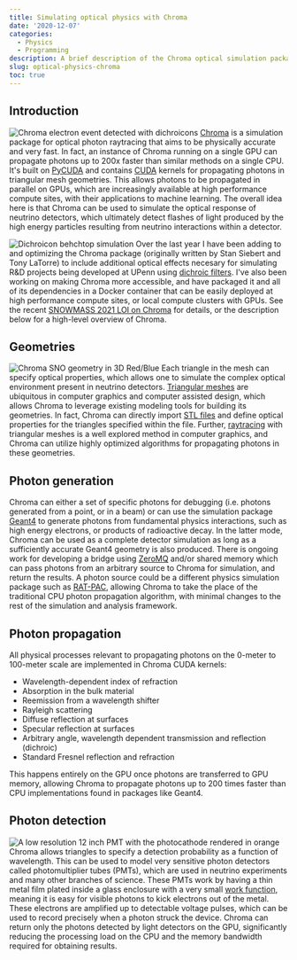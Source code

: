 ```yaml
---
title: Simulating optical physics with Chroma
date: '2020-12-07'
categories:
  - Physics
  - Programming
description: A brief description of the Chroma optical simulation package and its application to modeling neutrino detectors
slug: optical-physics-chroma
toc: true
---
```


## Introduction

![Chroma electron event detected with dichroicons](/images/100MeV_e-_inv.png#left)
[Chroma](https://github.com/BenLand100/chroma) is a simulation package for optical photon raytracing that aims to be physically accurate and very fast.
In fact, an instance of Chroma running on a single GPU can propagate photons up to 200x faster than similar methods on a single CPU.
It's built on [PyCUDA](https://documen.tician.de/pycuda/) and contains [CUDA](https://en.wikipedia.org/wiki/CUDA) kernels for propagating photons in triangular mesh geometries.
This allows photons to be propagated in parallel on GPUs, which are increasingly available at high performance compute sites, with their applications to machine learning.
The overall idea here is that Chroma can be used to simulate the optical response of neutrino detectors, which ultimately detect flashes of light produced by the high energy particles resulting from neutrino interactions within a detector.

![Dichroicon behchtop simulation](/images/dichroicon2.png#right)
Over the last year I have been adding to and optimizing the Chroma package (originally written by Stan Siebert and Tony LaTorre) to include additional optical effects necesary for simulating R&D projects being developed at UPenn using [dichroic filters](https://en.wikipedia.org/wiki/Dichroic_filter). 
I've also been working on making Chroma more accessible, and have packaged it and all of its dependencies in a Docker container that can be easily deployed at high performance compute sites, or local compute clusters with GPUs.
See the recent [SNOWMASS 2021 LOI on Chroma](https://www.snowmass21.org/docs/files/summaries/CompF/SNOWMASS21-CompF2_CompF0-NF10_NF0_Chroma-045.pdf) for details, or the description below for a high-level overview of Chroma.

## Geometries

![Chroma SNO geometry in 3D Red/Blue](/images/chroma_sno.jpg#left)
Each triangle in the mesh can specify optical properties, which allows one to simulate the complex optical environment present in neutrino detectors.
[Triangular meshes](https://en.wikipedia.org/wiki/Triangle_mesh) are ubiquitous in computer graphics and computer assisted design, which allows Chroma to leverage existing modeling tools for building its geometries.
In fact, Chroma can directly import [STL files](https://en.wikipedia.org/wiki/STL_(file_format)) and define optical properties for the triangles specified within the file. 
Further, [raytracing](https://en.wikipedia.org/wiki/Ray_tracing_(graphics)) with triangular meshes is a well explored method in computer graphics, and Chroma can utilize highly optimized algorithms for propagating photons in these geometries.

## Photon generation

Chroma can either a set of specific photons for debugging (i.e. photons generated from a point, or in a beam) or can use the simulation package [Geant4](https://geant4.web.cern.ch/) to generate photons from fundamental physics interactions, such as high energy electrons, or products of radioactive decay.
In the latter mode, Chroma can be used as a complete detector simulation as long as a sufficiently accurate Geant4 geometry is also produced.
There is ongoing work for developing a bridge using [ZeroMQ](https://zeromq.org/) and/or shared memory which can pass photons from an arbitrary source to Chroma for simulation, and return the results. 
A photon source could be a different physics simulation package such as [RAT-PAC](https://github.com/rat-pac/rat-pac), allowing Chroma to take the place of the traditional CPU photon propagation algorithm, with minimal changes to the rest of the simulation and analysis framework.

## Photon propagation

All physical processes relevant to propagating photons on the 0-meter to 100-meter scale are implemented in Chroma CUDA kernels:
* Wavelength-dependent index of refraction
* Absorption in the bulk material
* Reemission from a wavelength shifter
* Rayleigh scattering
* Diffuse reflection at surfaces
* Specular reflection at surfaces
* Arbitrary angle, wavelength dependent transmission and reflection (dichroic)
* Standard Fresnel reflection and refraction

This happens entirely on the GPU once photons are transferred to GPU memory, allowing Chroma to propagate photons up to 200 times faster than CPU implementations found in packages like Geant4.

## Photon detection

![A low resolution 12 inch PMT with the photocathode rendered in orange](/images/12inHQE.png#right)
Chroma allows triangles to specify a detection probability as a function of wavelength.
This can be used to model very sensitive photon detectors called photomultiplier tubes (PMTs), which are used in neutrino experiments and many other branches of science. 
These PMTs work by having a thin metal film plated inside a glass enclosure with a very small [work function](https://en.wikipedia.org/wiki/Work_function), meaning it is easy for visible photons to kick electrons out of the metal.
These electrons are amplified up to detectable voltage pulses, which can be used to record precisely when a photon struck the device.
Chroma can return only the photons detected by light detectors on the GPU, significantly reducing the processing load on the CPU and the memory bandwidth required for obtaining results. 

